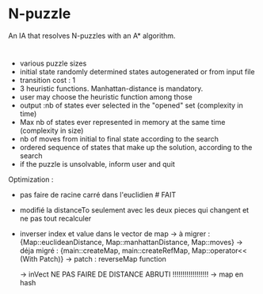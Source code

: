 # N-puzzle
An IA that resolves N-puzzles with an A* algorithm.

#
- various puzzle sizes
- initial state randomly determined states autogenerated or from input file
- transition cost : 1
- 3 heuristic functions. Manhattan-distance is mandatory.
- user may choose the heuristic function among those
- output :nb of states ever selected in the "opened" set (complexity in time)
- Max nb of states ever represented in memory at the same time (complexity in size)
- nb of moves from initial to final state according to the search
- ordered sequence of states that make up the solution, according to the search
- if the puzzle is unsolvable, inform user and quit





Optimization :
- pas faire de racine carré dans l'euclidien	# FAIT
- modifié la distanceTo seulement avec les deux pieces qui changent et ne pas tout recalculer

- inverser index et value dans le vector de map
	-> à migrer : {Map::euclideanDistance, Map::manhattanDistance, Map::moves}
	-> déja migré : {main::createMap, main::createRefMap, Map::operator<< (With Patch)}
	-> patch : reverseMap function

	-> inVect  NE PAS FAIRE DE DISTANCE ABRUTI !!!!!!!!!!!!!!!!!!
	-> map en hash
